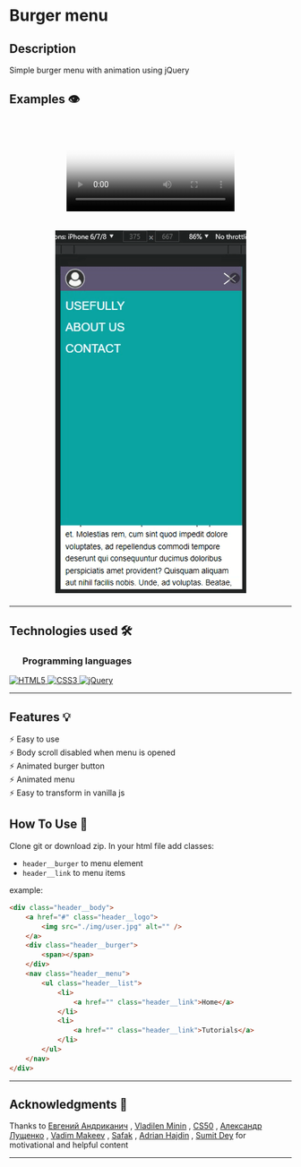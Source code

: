 # Burger menu

## Description

Simple burger menu with animation using jQuery

## Examples 👁️

<h2 align="center">
  <video controls style="max-width:80vw;max-height:80vh"
  poster='./examples/screenshot.png'  src='./examples/video.mp4'>
	</video>
	<h2 align="center">
<img src="examples/screenshot.png" alt="example"/>
</h2>

---

## Technologies used 🛠️

<h3 align="left"> &nbsp  &nbsp  &nbsp Programming languages</h3>

<a href="https://www.w3.org/html/" target="_blank"> <img src="https://img.shields.io/badge/HTML5-E34F26?style=for-the-badge&logo=html5&logoColor=white" alt="HTML5" height="30"/> </a>
<a href="https://www.w3schools.com/css/" target="_blank"> <img src="https://img.shields.io/badge/CSS3-1572B6?style=for-the-badge&logo=css3&logoColor=white" alt="CSS3" height="30"/> </a>
<a href="https://jquery.com/" target="_blank"> <img src="https://img.shields.io/badge/jQuery-0769AD?style=for-the-badge&logo=jquery&logoColor=white" alt="jQuery" height="30"/> </a>

---

## Features 💡

⚡️ Easy to use\
⚡️ Body scroll disabled when menu is opened\
⚡️ Animated burger button\
⚡️ Animated menu\
⚡️ Easy to transform in vanilla js

## How To Use 🔧

Clone git or download zip.
In your html file add classes:

- `header__burger` to menu element
- `header__link` to menu items

example:

```html
<div class="header__body">
	<a href="#" class="header__logo">
		<img src="./img/user.jpg" alt="" />
	</a>
	<div class="header__burger">
		<span></span>
	</div>
	<nav class="header__menu">
		<ul class="header__list">
			<li>
				<a href="" class="header__link">Home</a>
			</li>
			<li>
				<a href="" class="header__link">Tutorials</a>
			</li>
		</ul>
	</nav>
</div>
```

---

## Acknowledgments 🎁

Thanks to
[Евгений Андриканич](https://fls.guru/) ,
[Vladilen Minin](https://www.youtube.com/c/VladilenMinin) ,
[CS50](https://cs50.harvard.edu/college/2021/fall/) ,
[Александр Лущенко](https://itgid.info/) ,
[Vadim Makeev](https://www.youtube.com/channel/UCaTfYudJUVA8cV_But8KZVQ) ,
[Safak](https://github.com/safak) ,
[Adrian Hajdin](https://www.completepathtojavascriptmastery.com/) ,
[Sumit Dey](https://www.youtube.com/c/BackbenchCoder)
for motivational and helpful content

---
